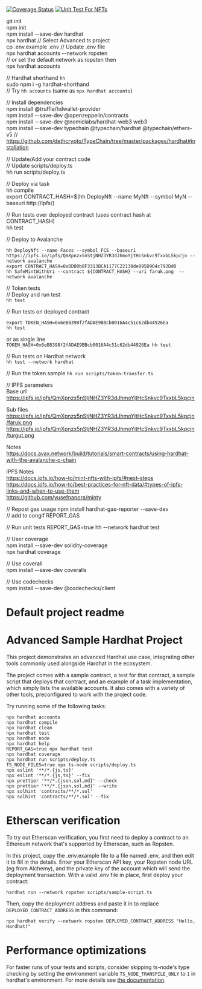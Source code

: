 [![Coverage Status](https://coveralls.io/repos/github/farukterzioglu/NftMinter/badge.svg?branch=main)](https://coveralls.io/github/farukterzioglu/NftMinter?branch=main) [![Unit Test For NFTs](https://github.com/farukterzioglu/NftMinter/actions/workflows/github-actions.yml/badge.svg)](https://github.com/farukterzioglu/NftMinter/actions/workflows/github-actions.yml)

git init  
npm init  
npm install --save-dev hardhat  
npx hardhat // Select Advanced ts project  
cp .env.example .env
// Update .env file  
npx hardhat accounts --network ropsten  
// or set the default network as ropsten then  
npx hardhat accounts  

// Hardhat shorthand `hh`  
sudo npm i -g hardhat-shorthand  
// Try `hh accounts` (same as `npx hardhat accounts`)  

// Install dependencies  
npm install @truffle/hdwallet-provider  
npm install --save-dev @openzeppelin/contracts  
npm install --save-dev @nomiclabs/hardhat-web3 web3  
npm install --save-dev typechain @typechain/hardhat @typechain/ethers-v5 // https://github.com/dethcrypto/TypeChain/tree/master/packages/hardhat#installation


// Update/Add your contract code  
// Update scripts/deploy.ts  
hh run scripts/deploy.ts  

// Deploy via task  
hh compile  
export CONTRACT_HASH=$(hh DeployNft --name MyNft --symbol MyN --baseuri http://ipfs/)  

// Run tests over deployed contract (uses contract hash at CONTRACT_HASH)  
hh test

// Deploy to Avalanche  
```
hh DeployNft --name Faces --symbol FCS --baseuri https://ipfs.io/ipfs/QmXpnzx5nStjNHZ3YR3dJhmoYjtHcSnkvc9TxxbL5kpcjn --network avalanche
export CONTRACT_HASH=0xDD80b8F3313BCA1177C22138de895D904c792Dd0
hh SafeMintWithUri --contract ${CONTRACT_HASH} --uri faruk.png  --network avalanche
```

// Token tests  
// Deploy and run test  
`hh test`

// Run tests on deployed contract  
```
export TOKEN_HASH=0x6eB8398f2fADAE9BBcb0016A4c51c62db44926Ea
hh test
```
or as single line   
`TOKEN_HASH=0x6eB8398f2fADAE9BBcb0016A4c51c62db44926Ea hh test`  

// Run tests on Hardhat network  
`hh test --network hardhat`  

// Run the token sample 
`hh run scripts/token-transfer.ts`  

// IPFS parameters  
Base url  
https://ipfs.io/ipfs/QmXpnzx5nStjNHZ3YR3dJhmoYjtHcSnkvc9TxxbL5kpcjn  

Sub files  
https://ipfs.io/ipfs/QmXpnzx5nStjNHZ3YR3dJhmoYjtHcSnkvc9TxxbL5kpcjn/faruk.png  
https://ipfs.io/ipfs/QmXpnzx5nStjNHZ3YR3dJhmoYjtHcSnkvc9TxxbL5kpcjn/turgut.png  


Notes  
https://docs.avax.network/build/tutorials/smart-contracts/using-hardhat-with-the-avalanche-c-chain  

IPFS Notes  
https://docs.ipfs.io/how-to/mint-nfts-with-ipfs/#next-steps  
https://docs.ipfs.io/how-to/best-practices-for-nft-data/#types-of-ipfs-links-and-when-to-use-them  
https://github.com/yusefnapora/minty  

// Repost gas usage 
npm install hardhat-gas-reporter --save-dev  
// add to congif
REPORT_GAS  

// Run unit tests
REPORT_GAS=true hh --network hardhat test  

// User coverage  
npm install --save-dev solidity-coverage  
npx hardhat coverage  

// Use coverall  
npm install --save-dev coveralls  

// Use codechecks  
npm install --save-dev @codechecks/client  


# Default project readme  
# Advanced Sample Hardhat Project

This project demonstrates an advanced Hardhat use case, integrating other tools commonly used alongside Hardhat in the ecosystem.

The project comes with a sample contract, a test for that contract, a sample script that deploys that contract, and an example of a task implementation, which simply lists the available accounts. It also comes with a variety of other tools, preconfigured to work with the project code.

Try running some of the following tasks:

```shell
npx hardhat accounts
npx hardhat compile
npx hardhat clean
npx hardhat test
npx hardhat node
npx hardhat help
REPORT_GAS=true npx hardhat test
npx hardhat coverage
npx hardhat run scripts/deploy.ts
TS_NODE_FILES=true npx ts-node scripts/deploy.ts
npx eslint '**/*.{js,ts}'
npx eslint '**/*.{js,ts}' --fix
npx prettier '**/*.{json,sol,md}' --check
npx prettier '**/*.{json,sol,md}' --write
npx solhint 'contracts/**/*.sol'
npx solhint 'contracts/**/*.sol' --fix
```

# Etherscan verification

To try out Etherscan verification, you first need to deploy a contract to an Ethereum network that's supported by Etherscan, such as Ropsten.

In this project, copy the .env.example file to a file named .env, and then edit it to fill in the details. Enter your Etherscan API key, your Ropsten node URL (eg from Alchemy), and the private key of the account which will send the deployment transaction. With a valid .env file in place, first deploy your contract:

```shell
hardhat run --network ropsten scripts/sample-script.ts
```

Then, copy the deployment address and paste it in to replace `DEPLOYED_CONTRACT_ADDRESS` in this command:

```shell
npx hardhat verify --network ropsten DEPLOYED_CONTRACT_ADDRESS "Hello, Hardhat!"
```

# Performance optimizations

For faster runs of your tests and scripts, consider skipping ts-node's type checking by setting the environment variable `TS_NODE_TRANSPILE_ONLY` to `1` in hardhat's environment. For more details see [the documentation](https://hardhat.org/guides/typescript.html#performance-optimizations).

